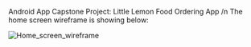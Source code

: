 Android App Capstone Project: Little Lemon Food Ordering App /n
The home screen wireframe is showing below:

![Home_screen_wireframe](https://github.com/mnxu819/little-lemon/assets/96892320/31a60c2c-1ba2-4841-8ce5-a36866a51c96)
